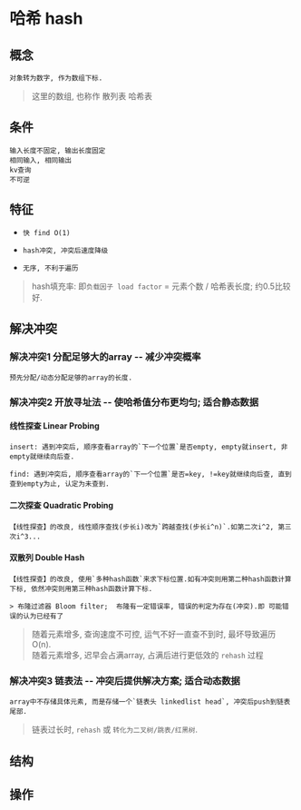 # 哈希 hash

## 概念

    对象转为数字, 作为数组下标.

> 这里的数组, 也称作 散列表 哈希表

## 条件

    输入长度不固定, 输出长度固定
    相同输入, 相同输出
    kv查询
    不可逆

## 特征

- `快 find O(1)`

- `hash冲突, 冲突后速度降级`

- `无序, 不利于遍历`

> hash填充率:  即`负载因子 load factor` = 元素个数 / 哈希表长度; 约0.5比较好.

## 解决冲突

### 解决冲突1 分配足够大的array -- 减少冲突概率

    预先分配/动态分配足够的array的长度.

### 解决冲突2 开放寻址法 -- 使哈希值分布更均匀; 适合静态数据

#### 线性探查 Linear Probing

    insert: 遇到冲突后, 顺序查看array的`下一个位置`是否empty, empty就insert, 非empty就继续向后查.

    find: 遇到冲突后, 顺序查看array的`下一个位置`是否=key, !=key就继续向后查, 直到查到empty为止, 认定为未查到.

#### 二次探查 Quadratic Probing

    【线性探查】的改良, 线性顺序查找(步长i)改为`跨越查找(步长i^n)`.如第二次i^2, 第三次i^3...

#### 双散列 Double Hash

    【线性探查】的改良, 使用`多种hash函数`来求下标位置.如有冲突则用第二种hash函数计算下标, 依然冲突则用第三种hash函数计算下标.

    > 布隆过滤器 Bloom filter;  布隆有一定错误率, 错误的判定为存在(冲突).即 可能错误的认为已经有了

> 随着元素增多, 查询速度不可控, 运气不好一直查不到时, 最坏导致遍历 O(n).  
> 随着元素增多, 迟早会占满array, 占满后进行更低效的 `rehash` 过程

### 解决冲突3 链表法 -- 冲突后提供解决方案; 适合动态数据

    array中不存储具体元素, 而是存储一个`链表头 linkedlist head`, 冲突后push到链表尾部.

> 链表过长时, `rehash` 或 `转化为二叉树/跳表/红黑树`.

## 结构

## 操作
